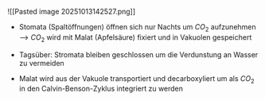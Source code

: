 ![[Pasted image 20251013142527.png]]
- Stomata (Spaltöffnungen) öffnen sich nur Nachts um $CO_2$ aufzunehmen --> $CO_2$ wird mit Malat (Apfelsäure) fixiert und in Vakuolen gespeichert

- Tagsüber: Stromata bleiben geschlossen um die Verdunstung an Wasser zu vermeiden
- Malat wird aus der Vakuole transportiert und decarboxyliert um als $CO_2$ in den Calvin-Benson-Zyklus integriert zu werden